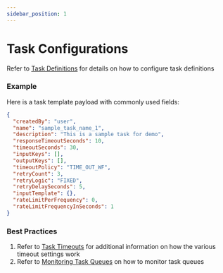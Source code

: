 ```yaml
---
sidebar_position: 1
---
```


# Task Configurations

Refer to [Task Definitions](./creating-tasks) for details on how to configure task definitions

### Example

Here is a task template payload with commonly used fields:

```json
{
  "createdBy": "user",
  "name": "sample_task_name_1",
  "description": "This is a sample task for demo",
  "responseTimeoutSeconds": 10,
  "timeoutSeconds": 30,
  "inputKeys": [],
  "outputKeys": [],
  "timeoutPolicy": "TIME_OUT_WF",
  "retryCount": 3,
  "retryLogic": "FIXED",
  "retryDelaySeconds": 5,
  "inputTemplate": {},
  "rateLimitPerFrequency": 0,
  "rateLimitFrequencyInSeconds": 1
}
```

### Best Practices

1. Refer to [Task Timeouts](./task-timeouts) for additional information on how the various timeout settings work
2. Refer to [Monitoring Task Queues](./monitoring-task-queues) on how to monitor task queues
